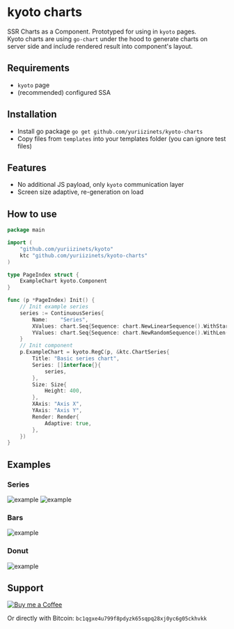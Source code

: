 # kyoto charts

SSR Charts as a Component. Prototyped for using in `kyoto` pages.  
Kyoto charts are using `go-chart` under the hood to generate charts on server side and include rendered result into component's layout.

## Requirements

- `kyoto` page
- (recommended) configured SSA

## Installation

- Install go package `go get github.com/yuriizinets/kyoto-charts`
- Copy files from `templates` into your templates folder (you can ignore test files)

## Features

- No additional JS payload, only `kyoto` communication layer
- Screen size adaptive, re-generation on load

## How to use

```go
package main

import (
    "github.com/yuriizinets/kyoto"
    ktc "github.com/yuriizinets/kyoto-charts"
)

type PageIndex struct {
    ExampleChart kyoto.Component
}

func (p *PageIndex) Init() {
    // Init example series
    series := ContinuousSeries{
        Name:    "Series",
        XValues: chart.Seq{Sequence: chart.NewLinearSequence().WithStart(1.0).WithEnd(100.0)}.Values(),
        YValues: chart.Seq{Sequence: chart.NewRandomSequence().WithLen(100).WithMin(0).WithMax(100)}.Values(),
    }
    // Init component
    p.ExampleChart = kyoto.RegC(p, &ktc.ChartSeries{
        Title: "Basic series chart",
        Series: []interface{}{
            series,
        },
        Size: Size{
            Height: 400,
        },
        XAxis: "Axis X",
        YAxis: "Axis Y",
        Render: Render{
            Adaptive: true,
        },
    })
}
```

## Examples

### Series

![example](https://imgur.com/HNTDp7E.png)
![example](https://imgur.com/PXUmndg.png)

### Bars

![example](https://imgur.com/WiHcZpL.png)

### Donut

![example](https://imgur.com/lRBZ9Og.png)

## Support

<a target="_blank" href="https://www.buymeacoffee.com/yuriizinets"><img alt="Buy me a Coffee" src="https://github.com/egonelbre/gophers/blob/master/.thumb/animation/buy-morning-coffee-3x.gif?raw=true"></a>


Or directly with Bitcoin: `bc1qgxe4u799f8pdyzk65sqpq28xj0yc6g05ckhvkk`
